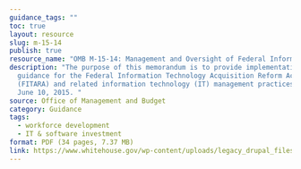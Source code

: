 ```yaml
---
guidance_tags: ""
toc: true
layout: resource
slug: m-15-14
publish: true
resource_name: "OMB M-15-14: Management and Oversight of Federal Information Technology"
description: "The purpose of this memorandum is to provide implementation
  guidance for the Federal Information Technology Acquisition Reform Act
  (FITARA) and related information technology (IT) management practices.  Dated
  June 10, 2015. "
source: Office of Management and Budget
category: Guidance
tags:
  - workforce development
  - IT & software investment
format: PDF (34 pages, 7.37 MB)
link: https://www.whitehouse.gov/wp-content/uploads/legacy_drupal_files/omb/memoranda/2015/m-15-14.pdf
---
```

